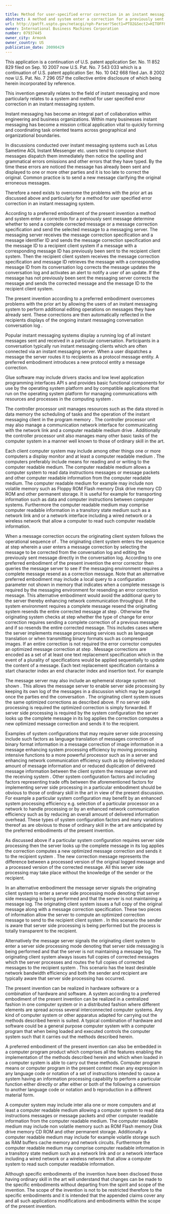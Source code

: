 ```yaml
---

title: Method for user-specified error correction in an instant messaging system
abstract: A method and system enter a correction for a previously sent message, determine whether to send a complete corrected message or a message correction specification, and send the selected message to a messaging server. The messaging server receives the message correction specification and a message identifier (ID), and sends the message correction specification and the message ID to a recipient client system if a message with a corresponding message ID has previously been sent to the recipient client system. Then, the recipient client system receives the message correction specification and message ID, retrieves the message with a corresponding message ID from its conversation log, corrects the message, updates the conversation log, and activates an alert to notify a user of an update. If the message has not previously been sent, the messaging server corrects the message and sends the corrected message and the message ID to the recipient client system.
url: http://patft.uspto.gov/netacgi/nph-Parser?Sect1=PTO2&Sect2=HITOFF&p=1&u=%2Fnetahtml%2FPTO%2Fsearch-adv.htm&r=1&f=G&l=50&d=PALL&S1=07937445&OS=07937445&RS=07937445
owner: International Business Machines Corporation
number: 07937445
owner_city: Armonk
owner_country: US
publication_date: 20090429
---
```

This application is a continuation of U.S. patent application Ser. No. 11 852 829 filed on Sep. 10 2007 now U.S. Pat. No. 7 543 033 which is a continuation of U.S. patent application Ser. No. 10 042 668 filed Jan. 8 2002 now U.S. Pat. No. 7 296 057 the collective entire disclosure of which being herein incorporated by reference.

This invention generally relates to the field of instant messaging and more particularly relates to a system and method for user specified error correction in an instant messaging system.

Instant messaging has become an integral part of collaboration within engineering and business organizations. Within many businesses instant messaging has become a mission critical application vital to quickly forming and coordinating task oriented teams across geographical and organizational boundaries.

In discussions conducted over instant messaging systems such as Lotus Sametime AOL Instant Messenger etc. users tend to compose short messages dispatch them immediately then notice the spelling and grammatical errors omissions and other errors that they have typed. By the time these errors are noticed the message has already been sent and displayed to one or more other parties and it is too late to correct the original. Common practice is to send a new message clarifying the original erroneous messages.

Therefore a need exists to overcome the problems with the prior art as discussed above and particularly for a method for user specified error correction in an instant messaging system.

According to a preferred embodiment of the present invention a method and system enter a correction for a previously sent message determine whether to send a complete corrected message or a message correction specification and send the selected message to a messaging server. The messaging server receives the message correction specification and a message identifier ID and sends the message correction specification and the message ID to a recipient client system if a message with a corresponding message ID has previously been sent to the recipient client system. Then the recipient client system receives the message correction specification and message ID retrieves the message with a corresponding message ID from its conversation log corrects the message updates the conversation log and activates an alert to notify a user of an update. If the message has not previously been sent the messaging server corrects the message and sends the corrected message and the message ID to the recipient client system.

The present invention according to a preferred embodiment overcomes problems with the prior art by allowing the users of an instant messaging system to perform additional editing operations on messages they have already sent. These corrections are then automatically reflected in the recipients displays of the ongoing instant messaging conversation conversation log .

Popular instant messaging systems display a running log of all instant messages sent and received in a particular conversation. Participants in a conversation typically run instant messaging clients which are often connected via an instant messaging server. When a user dispatches a message the server routes it to recipients as a protocol message entity. A preferred embodiment introduces a new protocol entity a message correction.

Glue software may include drivers stacks and low level application programming interfaces API s and provides basic functional components for use by the operating system platform and by compatible applications that run on the operating system platform for managing communications with resources and processes in the computing system .

The controller processor unit manages resources such as the data stored in data memory the scheduling of tasks and the operation of the instant messaging client in the program memory . The controller processor unit may also manage a communication network interface for communicating with the network link and a computer readable medium drive . Additionally the controller processor unit also manages many other basic tasks of the computer system in a manner well known to those of ordinary skill in the art.

Each client computer system may include among other things one or more computers a display monitor and at least a computer readable medium . The computers preferably include means for reading and or writing to the computer readable medium. The computer readable medium allows a computer system to read data instructions messages or message packets and other computer readable information from the computer readable medium. The computer readable medium for example may include non volatile memory such as Floppy ROM Flash memory Disk drive memory CD ROM and other permanent storage. It is useful for example for transporting information such as data and computer instructions between computer systems. Furthermore the computer readable medium may comprise computer readable information in a transitory state medium such as a network link and or a network interface including a wired network or a wireless network that allow a computer to read such computer readable information.

When a message correction occurs the originating client system follows the operational sequence of . The originating client system enters the sequence at step wherein a user enters a message correction by selecting the message to be corrected from the conversation log and editing the previously sent message directly in the conversation log. According to one preferred embodiment of the present invention the error corrector then queries the message server to see if the messaging environment requires a complete message resend as a correction message. Note that an alternative preferred embodiment may include a local query to a configuration parameter not shown in memory that indicates when a complete message is required by the messaging environment for resending an error correction message. This alternative embodiment would avoid the additional query to the server thereby enhancing network communication throughput. If the system environment requires a complete message resend the originating system resends the entire corrected message at step . Otherwise the originating system checks at step whether the type of change for error correction requires sending a complete correction of a previous message and if so resends the entire corrected message. This includes cases where the server implements message processing services such as language translation or when transmitting binary formats such as compressed images. If an entire correction is not required the error corrector computes an optimized message correction at step . Message corrections are encoded as a set of at least one text replacement specification which in the event of a plurality of specifications would be applied sequentially to update the content of a message. Each text replacement specification contains a start character index an end character index and insertion text. For example 

The message server may also include an ephemeral storage system not shown . This allows the message server to enable server side processing by keeping its own log of the messages in a discussion which may be purged once the parties end the conversation . The originating client system issues the same optimized corrections as described above. If no server side processing is required the optimized correction is simply forwarded. If server side processing is required by the system configuration the server looks up the complete message in its log applies the correction computes a new optimized message correction and sends it to the recipient.

Examples of system configurations that may require server side processing include such factors as language translation of messages correction of binary format information in a message correction of image information in a message enhancing system processing efficiency by moving processing intensive functions to a more powerful processor such as in a server and enhancing network communication efficiency such as by delivering reduced amount of message information and or reduced duplication of delivered message information between the client system the message server and the receiving system . Other system configuration factors and including factors representing trade offs between the aforementioned factors for implementing server side processing in a particular embodiment should be obvious to those of ordinary skill in the art in view of the present discussion. For example a particular system configuration may benefit by an enhanced system processing efficiency e.g. selection of a particular processor on a network to handle processing or by an enhanced network communication efficiency such as by reducing an overall amount of delivered information overhead. These types of system configuration factors and many variations thereof as are obvious to those of ordinary skill in the art are anticipated by the preferred embodiments of the present invention.

As discussed above if a particular system configuration requires server side processing then the server looks up the complete message in its log applies the correction computes a new optimized message correction and sends it to the recipient system . The new correction message represents the difference between a processed version of the original logged message and a processed version of the corrected message. All this server side processing may take place without the knowledge of the sender or the recipient.

In an alternative embodiment the message server signals the originating client system to enter a server side processing mode denoting that server side messaging is being performed and that the server is not maintaining a message log. The originating client system issues a full copy of the original message along with a message correction specification. These two pieces of information allow the server to compute an optimized correction message to send to the recipient client system . In this scenario the sender is aware that server side processing is being performed but the process is totally transparent to the recipient.

Alternatively the message server signals the originating client system to enter a server side processing mode denoting that server side messaging is being performed and that the server is not maintaining a message log. The originating client system always issues full copies of corrected messages which the server processes and routes the full copies of corrected messages to the recipient system . This scenario has the least desirable network bandwidth efficiency and both the sender and recipient are typically aware that server side processing has occurred.

The present invention can be realized in hardware software or a combination of hardware and software. A system according to a preferred embodiment of the present invention can be realized in a centralized fashion in one computer system or in a distributed fashion where different elements are spread across several interconnected computer systems. Any kind of computer system or other apparatus adapted for carrying out the methods described herein is suited. A typical combination of hardware and software could be a general purpose computer system with a computer program that when being loaded and executed controls the computer system such that it carries out the methods described herein.

A preferred embodiment of the present invention can also be embedded in a computer program product which comprises all the features enabling the implementation of the methods described herein and which when loaded in a computer system is able to carry out these methods. Computer program means or computer program in the present context mean any expression in any language code or notation of a set of instructions intended to cause a system having an information processing capability to perform a particular function either directly or after either or both of the following a conversion to another language code or notation and b reproduction in a different material form.

A computer system may include inter alia one or more computers and at least a computer readable medium allowing a computer system to read data instructions messages or message packets and other computer readable information from the computer readable medium. The computer readable medium may include non volatile memory such as ROM Flash memory Disk drive memory CD ROM and other permanent storage. Additionally a computer readable medium may include for example volatile storage such as RAM buffers cache memory and network circuits. Furthermore the computer readable medium may comprise computer readable information in a transitory state medium such as a network link and or a network interface including a wired network or a wireless network that allow a computer system to read such computer readable information.

Although specific embodiments of the invention have been disclosed those having ordinary skill in the art will understand that changes can be made to the specific embodiments without departing from the spirit and scope of the invention. The scope of the invention is not to be restricted therefore to the specific embodiments and it is intended that the appended claims cover any and all such applications modifications and embodiments within the scope of the present invention.

